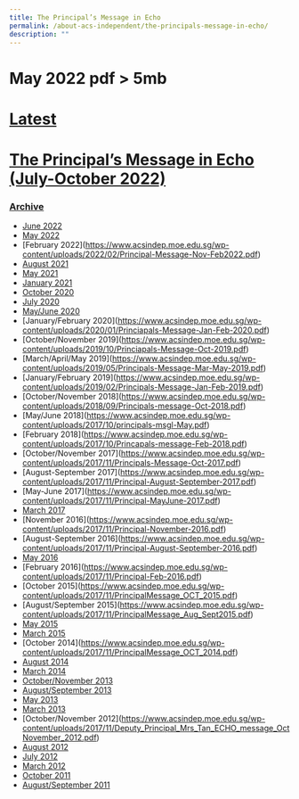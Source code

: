 ```yaml
---
title: The Principal’s Message in Echo
permalink: /about-acs-independent/the-principals-message-in-echo/
description: ""
---
```

# May 2022 pdf > 5mb

# <u>Latest</u>

# <a href="/files/About%20ACS(I)/Principal’s%20Message%20in%20Echo/2022-ACSPRESS-Principal-Message-July-Oct-2022.pdf" target="_blank">The Principal’s Message in Echo (July-October 2022)</a>

<a href="/files/About%20ACS(I)/Principal’s%20Message%20in%20Echo/" target="_blank"></a>

### <u>Archive</u>

*   [June 2022](https://www.acsindep.moe.edu.sg/wp-content/uploads/2022/07/2022-ACSPRESS-Principal-Message-May-July-2022.pdf)<a href="/files/About%20ACS(I)/Principal’s%20Message%20in%20Echo/" target="_blank"></a>
*   [May 2022](https://www.acsindep.moe.edu.sg/wp-content/uploads/2022/04/2022-ACSPRESS-Principal-Message-Feb-May-2022.pdf)
*   [February 2022]<a href="/files/About%20ACS(I)/Principal’s%20Message%20in%20Echo/" target="_blank"></a>(https://www.acsindep.moe.edu.sg/wp-content/uploads/2022/02/Principal-Message-Nov-Feb2022.pdf)
*   [August 2021](https://www.acsindep.moe.edu.sg/wp-content/uploads/2021/08/Principal-Message-June-August2021.pdf)<a href="/files/About%20ACS(I)/Principal’s%20Message%20in%20Echo/" target="_blank"></a>
*   [May 2021](https://www.acsindep.moe.edu.sg/wp-content/uploads/2021/05/Principal-Message-May-2021.pdf)<a href="/files/About%20ACS(I)/Principal’s%20Message%20in%20Echo/" target="_blank"></a>
*   [January 2021](https://www.acsindep.moe.edu.sg/wp-content/uploads/2021/02/Principal-Message-Jan-2021.pdf)<a href="/files/About%20ACS(I)/Principal’s%20Message%20in%20Echo/" target="_blank"></a>
*   [October 2020](https://www.acsindep.moe.edu.sg/wp-content/uploads/2020/10/Principals-Message-July-Oct-2020.pdf)<a href="/files/About%20ACS(I)/Principal’s%20Message%20in%20Echo/" target="_blank"></a>
*   [July 2020](https://www.acsindep.moe.edu.sg/wp-content/uploads/2020/08/ECHO-Message-Jul-2020-Final.pdf)<a href="/files/About%20ACS(I)/Principal’s%20Message%20in%20Echo/" target="_blank"></a>
*   [May/June 2020](https://www.acsindep.moe.edu.sg/wp-content/uploads/2020/06/Princiapals-Message-May-June-2020.pdf)<a href="/files/About%20ACS(I)/Principal’s%20Message%20in%20Echo/" target="_blank"></a>
*   [January/February 2020]<a href="/files/About%20ACS(I)/Principal’s%20Message%20in%20Echo/" target="_blank"></a>(https://www.acsindep.moe.edu.sg/wp-content/uploads/2020/01/Princiapals-Message-Jan-Feb-2020.pdf)
*   [October/November 2019]<a href="/files/About%20ACS(I)/Principal’s%20Message%20in%20Echo/" target="_blank"></a>(https://www.acsindep.moe.edu.sg/wp-content/uploads/2019/10/Princiapals-Message-Oct-2019.pdf)
*   [March/April/May 2019]<a href="/files/About%20ACS(I)/Principal’s%20Message%20in%20Echo/" target="_blank"></a>(https://www.acsindep.moe.edu.sg/wp-content/uploads/2019/05/Principals-Message-Mar-May-2019.pdf)
*   [January/February 2019]<a href="/files/About%20ACS(I)/Principal’s%20Message%20in%20Echo/" target="_blank"></a>(https://www.acsindep.moe.edu.sg/wp-content/uploads/2019/02/Principals-Message-Jan-Feb-2019.pdf)
*   [October/November 2018]<a href="/files/About%20ACS(I)/Principal’s%20Message%20in%20Echo/" target="_blank"></a>(https://www.acsindep.moe.edu.sg/wp-content/uploads/2018/09/Principals-message-Oct-2018.pdf)
*   [May/June 2018]<a href="/files/About%20ACS(I)/Principal’s%20Message%20in%20Echo/" target="_blank"></a>(https://www.acsindep.moe.edu.sg/wp-content/uploads/2017/10/principals-msgl-May.pdf)
*   [February 2018]<a href="/files/About%20ACS(I)/Principal’s%20Message%20in%20Echo/" target="_blank"></a>(https://www.acsindep.moe.edu.sg/wp-content/uploads/2017/10/Princapals-message-Feb-2018.pdf)
*   [October/November 2017]<a href="/files/About%20ACS(I)/Principal’s%20Message%20in%20Echo/" target="_blank"></a>(https://www.acsindep.moe.edu.sg/wp-content/uploads/2017/11/Principals-Message-Oct-2017.pdf)
*   [August-September 2017]<a href="/files/About%20ACS(I)/Principal’s%20Message%20in%20Echo/" target="_blank"></a>(https://www.acsindep.moe.edu.sg/wp-content/uploads/2017/11/Principal-August-September-2017.pdf)
*   [May-June 2017]<a href="/files/About%20ACS(I)/Principal’s%20Message%20in%20Echo/" target="_blank"></a>(https://www.acsindep.moe.edu.sg/wp-content/uploads/2017/11/Principal-MayJune-2017.pdf)
*   [March 2017](https://www.acsindep.moe.edu.sg/wp-content/uploads/2017/11/Principal-March-2017.pdf)<a href="/files/About%20ACS(I)/Principal’s%20Message%20in%20Echo/" target="_blank"></a>
*   [November 2016]<a href="/files/About%20ACS(I)/Principal’s%20Message%20in%20Echo/" target="_blank"></a>(https://www.acsindep.moe.edu.sg/wp-content/uploads/2017/11/Principal-November-2016.pdf)
*   [August-September 2016]<a href="/files/About%20ACS(I)/Principal’s%20Message%20in%20Echo/" target="_blank"></a>(https://www.acsindep.moe.edu.sg/wp-content/uploads/2017/11/Principal-August-September-2016.pdf)
*   [May 2016](https://www.acsindep.moe.edu.sg/wp-content/uploads/2017/11/Principal-May-2016.pdf)<a href="/files/About%20ACS(I)/Principal’s%20Message%20in%20Echo/" target="_blank"></a>
*   [February 2016]<a href="/files/About%20ACS(I)/Principal’s%20Message%20in%20Echo/" target="_blank"></a>(https://www.acsindep.moe.edu.sg/wp-content/uploads/2017/11/Principal-Feb-2016.pdf)
*   [October 2015]<a href="/files/About%20ACS(I)/Principal’s%20Message%20in%20Echo/" target="_blank"></a>(https://www.acsindep.moe.edu.sg/wp-content/uploads/2017/11/PrincipalMessage_OCT_2015.pdf)
*   [August/September 2015]<a href="/files/About%20ACS(I)/Principal’s%20Message%20in%20Echo/" target="_blank"></a>(https://www.acsindep.moe.edu.sg/wp-content/uploads/2017/11/PrincipalMessage_Aug_Sept2015.pdf)
*   [May 2015](https://www.acsindep.moe.edu.sg/wp-content/uploads/2017/11/PrincipalMessage_May2015.pdf)<a href="/files/About%20ACS(I)/Principal’s%20Message%20in%20Echo/" target="_blank"></a>
*   [March 2015](https://www.acsindep.moe.edu.sg/wp-content/uploads/2017/11/PrincipalMessage_feb-march2015.pdf)<a href="/files/About%20ACS(I)/Principal’s%20Message%20in%20Echo/" target="_blank"></a>
*   [October 2014]<a href="/files/About%20ACS(I)/Principal’s%20Message%20in%20Echo/" target="_blank"></a>(https://www.acsindep.moe.edu.sg/wp-content/uploads/2017/11/PrincipalMessage_OCT_2014.pdf)
*   [August 2014](https://www.acsindep.moe.edu.sg/wp-content/uploads/2017/11/PrincipalMessage_August2014.pdf)<a href="/files/About%20ACS(I)/Principal’s%20Message%20in%20Echo/" target="_blank"></a>
*   [March 2014](https://www.acsindep.moe.edu.sg/wp-content/uploads/2017/11/PrincipalMessage_March2014.pdf)<a href="/files/About%20ACS(I)/Principal’s%20Message%20in%20Echo/" target="_blank"></a>
*   [October/November 2013](https://www.acsindep.moe.edu.sg/wp-content/uploads/2017/11/echo2013OctNocissuePrincipalMsg.pdf)<a href="/files/About%20ACS(I)/Principal’s%20Message%20in%20Echo/" target="_blank"></a>
*   [August/September 2013](https://www.acsindep.moe.edu.sg/wp-content/uploads/2017/11/ACSPress_July_2013_Issue_Principle_Message.pdf)<a href="/files/About%20ACS(I)/Principal’s%20Message%20in%20Echo/" target="_blank"></a>
*   [May 2013](https://www.acsindep.moe.edu.sg/wp-content/uploads/2017/11/ACSPress_May_2013_Issue_Principle_Message.pdf)<a href="/files/About%20ACS(I)/Principal’s%20Message%20in%20Echo/" target="_blank"></a>
*   [March 2013](https://www.acsindep.moe.edu.sg/wp-content/uploads/2017/11/ACSPress_March_2013_Issue_Principle_Message.pdf)<a href="/files/About%20ACS(I)/Principal’s%20Message%20in%20Echo/" target="_blank"></a>
*   [October/November 2012]<a href="/files/About%20ACS(I)/Principal’s%20Message%20in%20Echo/" target="_blank"></a>(https://www.acsindep.moe.edu.sg/wp-content/uploads/2017/11/Deputy_Principal_Mrs_Tan_ECHO_message_OctNovember_2012.pdf)
*   [August 2012](https://www.acsindep.moe.edu.sg/wp-content/uploads/2017/11/Principal_Msg_AugustSept2012.pdf)<a href="/files/About%20ACS(I)/Principal’s%20Message%20in%20Echo/" target="_blank"></a>
*   [July 2012](https://www.acsindep.moe.edu.sg/wp-content/uploads/2017/11/Principals_Msg_July_2012.pdf)<a href="/files/About%20ACS(I)/Principal’s%20Message%20in%20Echo/" target="_blank"></a>
*   <a href="/files/About%20ACS(I)/Principal’s%20Message%20in%20Echo/PrincipalMsg_Mar2012.pdf" target="_blank">March 2012</a>
*   <a href="/files/About%20ACS(I)/Principal’s%20Message%20in%20Echo/PrincipalMsg_Oct_2011.pdf" target="_blank">October 2011</a>
*  <a href="/files/About%20ACS(I)/Principal’s%20Message%20in%20Echo/echo2011AugSepissuePrincipalMsg.pdf" target="_blank">August/September 2011</a>